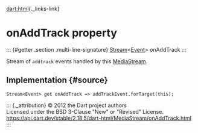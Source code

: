 [dart:html](../../dart-html/dart-html-library){._links-link}

onAddTrack property
===================

::: {#getter .section .multi-line-signature}
[Stream](../../dart-async/stream-class)\<[Event](../event-class)\>
onAddTrack
:::

Stream of `addtrack` events handled by this
[MediaStream](../mediastream-class).

Implementation {#source}
--------------

``` {.language-dart data-language="dart"}
Stream<Event> get onAddTrack => addTrackEvent.forTarget(this);
```

::: {._attribution}
© 2012 the Dart project authors\
Licensed under the BSD 3-Clause \"New\" or \"Revised\" License.\
<https://api.dart.dev/stable/2.18.5/dart-html/MediaStream/onAddTrack.html>
:::
